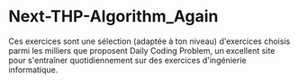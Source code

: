 # Next-THP-Algorithm_Again
Ces exercices sont une sélection (adaptée à ton niveau) d'exercices choisis parmi les milliers que proposent Daily Coding Problem, un excellent site pour s'entraîner quotidiennement sur des exercices d'ingénierie informatique.
